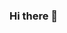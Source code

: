 ### Hi there 👋

<!--
**The-salvation-road-of-Linux-engineer**
![The-salvation-road-of-Linux-engineer](https://repobeats.axiom.co/api/embed/5b7bd001e11b212215df374eedcfdc3e414c4793.svg "Repobeats analytics image")

**renan_api**</br>
![renran_api](https://repobeats.axiom.co/api/embed/b86ad892149c2f7b4c8045e261f3692886ee5eb7.svg "Repobeats analytics image")

**mofang_api**</br>
![Alt](https://repobeats.axiom.co/api/embed/c258da614987125d44270a9dfa6c3bb68d3acf45.svg "Repobeats analytics image")
-->
<!--
**like-ycy/like-ycy** is a ✨ _special_ ✨ repository because its `README.md` (this file) appears on your GitHub profile.

Here are some ideas to get you started:

- 🔭 I’m currently working on ...
- 🌱 I’m currently learning ...
- 👯 I’m looking to collaborate on ...
- 🤔 I’m looking for help with ...
- 💬 Ask me about ...
- 📫 How to reach me: ...
- 😄 Pronouns: ...
- ⚡ Fun fact: ...
-->

